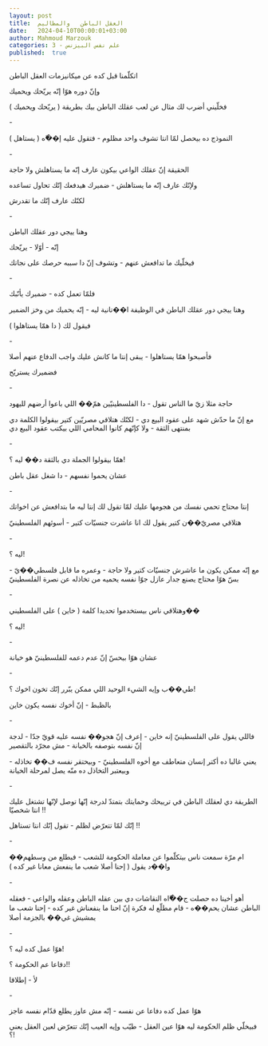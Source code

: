```yaml
---
layout: post
title:  العقل الباطن   والمظاليم
date:   2024-04-10T00:00:01+03:00
author: Mahmoud Marzouk
categories: 3 - علم نفس البيزنس
published:  true
---
```

اتكلّمنا قبل كده عن ميكانيزمات العقل الباطن

وإنّ دوره هوّا إنّه يريّحك ويحميك

فخلّيني أضرب لك مثال عن لعب عقلك الباطن بيك بطريقة ( يريّحك
ويحميك )

\-

النموذج ده بيحصل لمّا انتا تشوف واحد مظلوم - فتقول عليه إ��ّه (
يستاهل )

\-

الحقيقة إنّ عقلك الواعي بيكون عارف إنّه ما يستاهلش ولا حاجة

ولإنّك عارف إنّه ما يستاهلش - ضميرك هيدفعك إنّك تحاول تساعده

لكنّك عارف إنّك ما تقدرش

\-

وهنا ييجي دور عقلك الباطن

إنّه - أوّلا - يريّحك

فيخلّيك ما تدافعش عنهم - وتشوف إنّ دا سببه حرصك على نجاتك

\-

فلمّا تعمل كده - ضميرك يأنّبك

وهنا ييجي دور عقلك الباطن في الوظيفة ا��تانية ليه - إنّه يحميك من وخز
الضمير

فيقول لك ( دا همّا يستاهلوا )

\-

فأصبحوا همّا يستاهلوا - يبقى إنتا ما كانش عليك واجب الدفاع عنهم
أصلا

فضميرك يستريّح

\-

حاجة مثلا زيّ ما الناس تقول - دا الفلسطينيّين همّ�� اللي باعوا أرضهم
لليهود

مع إنّ ما حدّش شهد على عقود البيع دي - لكنّك هتلاقي مصريّين كتير بيقولوا
الكلمة دي بمنتهى الثقة - ولا كإنّهم كانوا المحامي اللي بيكتب عقود البيع
دي

\-

همّا بيقولوا الجملة دي بالثقة د�� ليه ؟!

عشان يحموا نفسهم - دا شغل عقل باطن

\-

إنتا محتاج تحمي نفسك من هجومها عليك لمّا تقول لك إنتا ليه ما بتدافعش عن
اخواتك

هتلاقي مصريّ��ن كتير يقول لك انا عاشرت جنسيّات كتير - أسوئهم
الفلسطينيّ

\-

ليه ؟!

مع إنّه ممكن يكون ما عاشرش جنسيّات كتير ولا حاجة - وعمره ما قابل
فلسطي��يّ - بسّ هوّا محتاج يصنع جدار عازل جوّا نفسه يحميه من تخاذله عن نصرة
الفلسطينيّ

\-

وهتلاقي ناس بيستخدموا تحديدا كلمة ( خاين ) على الفلسطيني��

ليه ؟!

\-

عشان هوّا بيحسّ إنّ عدم دعمه للفلسطينيّ هو خيانة

\-

طي��ب وإيه الشيء الوحيد اللي ممكن يبّرر إنّك تخون اخوك ؟!

بالظبط - إنّ أخوك نفسه يكون خاين

\-

فاللي يقول على الفلسطينيّ إنه خاين - إعرف إنّ هجو�� نفسه عليه قويّ جدّا -
لدجة إنّ نفسه بتوصفه بالخيانة - مش مجرّد بالتقصير

يعني غالبا ده أكتر إنسان متعاطف مع أخوه الفلسطينيّ - وبيحتقر نفسه ف��
تخاذله - وبيعتبر التخاذل ده منّه يصل لمرحلة الخيانة

\-

الطريقة دي لعقلك الباطن في ترييحك وحمايتك بتمتدّ لدرجة إنّها توصل لإنّها
تشتغل عليك انتا شخصيّا !!

إنّك لمّا تتعرّض لظلم - تقول إنّك انتا تستاهل !!

\-

��ام مرّة سمعت ناس بيتكلّموا عن معاملة الحكومة للشعب - فيطلع من وسطهم وا��د
يقول ( إحنا أصلا شعب ما ينفعش معانا غير كده )

\-

أهو أخينا ده حصلت ج��ّاه النقاشات دي بين عقله الباطن وعقله والواعي -
فعقله الباطن عشان يحم��ه - قام مطلّع له فكرة إنّ احنا ما ينفعناش غير كده -
إحنا شعب ما يمشيش غي�� بالجزمة أصلا

\-

هوّا عمل كده ليه ؟!

دفاعا عم الحكومة ؟!!

لأ - إطلاقا

\-

هوّا عمل كده دفاعا عن نفسه - إنّه مش عاوز يطلع قدّام نفسه عاجز

فبيخلّي ظلم الحكومة ليه هوّا عين العقل - طيّب وإيه العيب إنّك تتعرّض لعين
العقل يعني ؟!
